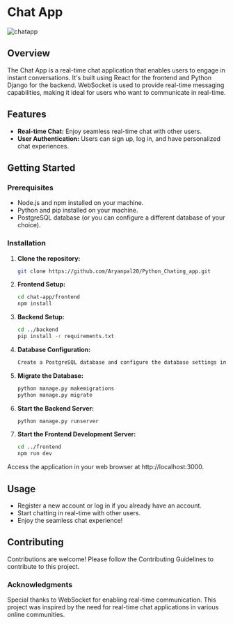# Chat App

![chatapp](https://github.com/Aryanpal20/Python_Chating_app/assets/99199495/7f050245-7224-48f7-a16c-c0bd69900906)


## Overview

The Chat App is a real-time chat application that enables users to engage in instant conversations. It's built using React for the frontend and Python Django for the backend. WebSocket is used to provide real-time messaging capabilities, making it ideal for users who want to communicate in real-time.

## Features

- **Real-time Chat:** Enjoy seamless real-time chat with other users.
- **User Authentication:** Users can sign up, log in, and have personalized chat experiences.

## Getting Started

### Prerequisites

- Node.js and npm installed on your machine.
- Python and pip installed on your machine.
- PostgreSQL database (or you can configure a different database of your choice).

### Installation

1. **Clone the repository:**

   ```bash
   git clone https://github.com/Aryanpal20/Python_Chating_app.git
2. **Frontend Setup:**

    ```bash
    cd chat-app/frontend
    npm install
3. **Backend Setup:**

    ```bash
    cd ../backend
    pip install -r requirements.txt
4. **Database Configuration:**
    
    ```bash
    Create a PostgreSQL database and configure the database settings in backend/settings.py.
5. **Migrate the Database:**
    
    ```bash
    python manage.py makemigrations
    python manage.py migrate
6. **Start the Backend Server:**
    
    ```bash
    python manage.py runserver 
7. **Start the Frontend Development Server:**
    
    ```bash
    cd ../frontend
    npm run dev
Access the application in your web browser at http://localhost:3000.

## Usage

- Register a new account or log in if you already have an account.
- Start chatting in real-time with other users.
- Enjoy the seamless chat experience!


## Contributing

Contributions are welcome! Please follow the Contributing Guidelines to contribute to this project.

### Acknowledgments

Special thanks to WebSocket for enabling real-time communication.
This project was inspired by the need for real-time chat applications in various online communities.
